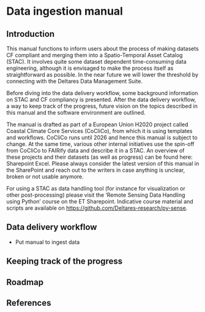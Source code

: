 # Data ingestion manual

## Introduction
This manual functions to inform users about the process of making datasets CF compliant and merging them into a Spatio-Temporal Asset Catalog (STAC). It involves quite some dataset dependent time-consuming data engineering, although it is envisaged to make the process itself as straightforward as possible. In the near future we will lower the threshold by connecting with the Deltares Data Management Suite.

Before diving into the data delivery workflow, some background information on STAC and CF compliancy is presented. After the data delivery workflow, a way to keep track of the progress, future vision on the topics described in this manual and the software environment are outlined.  

The manual is drafted as part of a European Union H2020 project called Coastal Climate Core Services (CoCliCo), from which it is using templates and workflows. CoCliCo runs until 2026 and hence this manual is subject to change. At the same time, various other internal initiatives use the spin-off from CoCliCo to FAIRify data and describe it in a STAC. An overview of these projects and their datasets (as well as progress) can be found here: Sharepoint Excel. Please always consider the latest version of this manual in the SharePoint and reach out to the writers in case anything is unclear, broken or not usable anymore.  

For using a STAC as data handling tool (for instance for visualization or other post-processing) please visit the ‘Remote Sensing Data Handling using Python’ course on the ET Sharepoint. Indicative course material and scripts are available on https://github.com/Deltares-research/py-sense.   

## Data delivery workflow
* Put manual to ingest data

## Keeping track of the progress

## Roadmap

## References